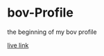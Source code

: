# bov-Profile
the beginning of my bov profile 


[live link](https://oscarrobertrodriguez.github.io/bov-Profile/)
